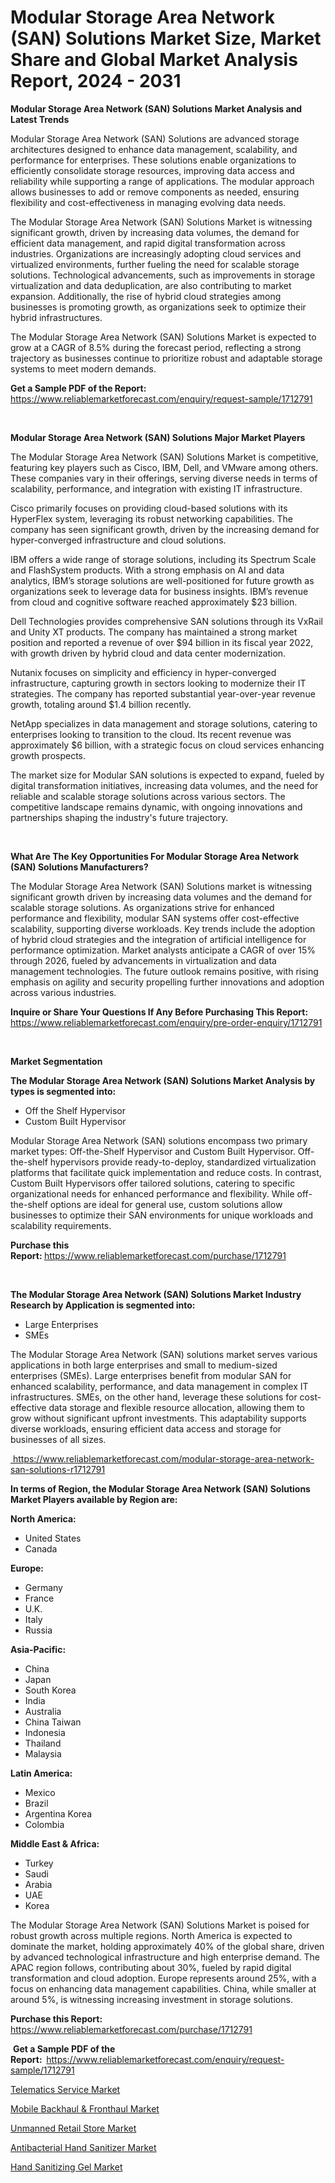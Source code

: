 <p><h1>Modular Storage Area Network (SAN) Solutions Market Size, Market Share and Global Market Analysis Report, 2024 - 2031</h1></p><p><strong>Modular Storage Area Network (SAN) Solutions Market Analysis and Latest Trends</strong></p>
<p><p>Modular Storage Area Network (SAN) Solutions are advanced storage architectures designed to enhance data management, scalability, and performance for enterprises. These solutions enable organizations to efficiently consolidate storage resources, improving data access and reliability while supporting a range of applications. The modular approach allows businesses to add or remove components as needed, ensuring flexibility and cost-effectiveness in managing evolving data needs.</p><p>The Modular Storage Area Network (SAN) Solutions Market is witnessing significant growth, driven by increasing data volumes, the demand for efficient data management, and rapid digital transformation across industries. Organizations are increasingly adopting cloud services and virtualized environments, further fueling the need for scalable storage solutions. Technological advancements, such as improvements in storage virtualization and data deduplication, are also contributing to market expansion. Additionally, the rise of hybrid cloud strategies among businesses is promoting growth, as organizations seek to optimize their hybrid infrastructures. </p><p>The Modular Storage Area Network (SAN) Solutions Market is expected to grow at a CAGR of 8.5% during the forecast period, reflecting a strong trajectory as businesses continue to prioritize robust and adaptable storage systems to meet modern demands.</p></p>
<p><strong>Get a Sample PDF of the Report:&nbsp;</strong> <a href="https://www.reliablemarketforecast.com/enquiry/request-sample/1712791?utm_campaign=1806&utm_medium=2&utm_source=Github&utm_content=ia&utm_term=22102024&utm_id=modular-storage-area-network-san-solutions">https://www.reliablemarketforecast.com/enquiry/request-sample/1712791</a></p>
<p>&nbsp;</p>
<p><strong>Modular Storage Area Network (SAN) Solutions Major Market Players</strong></p>
<p><p>The Modular Storage Area Network (SAN) Solutions Market is competitive, featuring key players such as Cisco, IBM, Dell, and VMware among others. These companies vary in their offerings, serving diverse needs in terms of scalability, performance, and integration with existing IT infrastructure.</p><p>Cisco primarily focuses on providing cloud-based solutions with its HyperFlex system, leveraging its robust networking capabilities. The company has seen significant growth, driven by the increasing demand for hyper-converged infrastructure and cloud solutions.</p><p>IBM offers a wide range of storage solutions, including its Spectrum Scale and FlashSystem products. With a strong emphasis on AI and data analytics, IBM’s storage solutions are well-positioned for future growth as organizations seek to leverage data for business insights. IBM’s revenue from cloud and cognitive software reached approximately $23 billion.</p><p>Dell Technologies provides comprehensive SAN solutions through its VxRail and Unity XT products. The company has maintained a strong market position and reported a revenue of over $94 billion in its fiscal year 2022, with growth driven by hybrid cloud and data center modernization.</p><p>Nutanix focuses on simplicity and efficiency in hyper-converged infrastructure, capturing growth in sectors looking to modernize their IT strategies. The company has reported substantial year-over-year revenue growth, totaling around $1.4 billion recently.</p><p>NetApp specializes in data management and storage solutions, catering to enterprises looking to transition to the cloud. Its recent revenue was approximately $6 billion, with a strategic focus on cloud services enhancing growth prospects.</p><p>The market size for Modular SAN solutions is expected to expand, fueled by digital transformation initiatives, increasing data volumes, and the need for reliable and scalable storage solutions across various sectors. The competitive landscape remains dynamic, with ongoing innovations and partnerships shaping the industry's future trajectory.</p></p>
<p>&nbsp;</p>
<p><strong>What Are The Key Opportunities For Modular Storage Area Network (SAN) Solutions Manufacturers?</strong></p>
<p><p>The Modular Storage Area Network (SAN) Solutions market is witnessing significant growth driven by increasing data volumes and the demand for scalable storage solutions. As organizations strive for enhanced performance and flexibility, modular SAN systems offer cost-effective scalability, supporting diverse workloads. Key trends include the adoption of hybrid cloud strategies and the integration of artificial intelligence for performance optimization. Market analysts anticipate a CAGR of over 15% through 2026, fueled by advancements in virtualization and data management technologies. The future outlook remains positive, with rising emphasis on agility and security propelling further innovations and adoption across various industries.</p></p>
<p><strong>Inquire or Share Your Questions If Any Before Purchasing This Report:</strong> <a href="https://www.reliablemarketforecast.com/enquiry/pre-order-enquiry/1712791?utm_campaign=1806&utm_medium=2&utm_source=Github&utm_content=ia&utm_term=22102024&utm_id=modular-storage-area-network-san-solutions">https://www.reliablemarketforecast.com/enquiry/pre-order-enquiry/1712791</a></p>
<p>&nbsp;</p>
<p><strong>Market Segmentation</strong></p>
<p><strong>The Modular Storage Area Network (SAN) Solutions Market Analysis by types is segmented into:</strong></p>
<p><ul><li>Off the Shelf Hypervisor</li><li>Custom Built Hypervisor</li></ul></p>
<p><p>Modular Storage Area Network (SAN) solutions encompass two primary market types: Off-the-Shelf Hypervisor and Custom Built Hypervisor. Off-the-shelf hypervisors provide ready-to-deploy, standardized virtualization platforms that facilitate quick implementation and reduce costs. In contrast, Custom Built Hypervisors offer tailored solutions, catering to specific organizational needs for enhanced performance and flexibility. While off-the-shelf options are ideal for general use, custom solutions allow businesses to optimize their SAN environments for unique workloads and scalability requirements.</p></p>
<p><strong>Purchase this Report:&nbsp;</strong><a href="https://www.reliablemarketforecast.com/purchase/1712791?utm_campaign=1806&utm_medium=2&utm_source=Github&utm_content=ia&utm_term=22102024&utm_id=modular-storage-area-network-san-solutions">https://www.reliablemarketforecast.com/purchase/1712791</a></p>
<p>&nbsp;</p>
<p><strong>The Modular Storage Area Network (SAN) Solutions Market Industry Research by Application is segmented into:</strong></p>
<p><ul><li>Large Enterprises</li><li>SMEs</li></ul></p>
<p><p>The Modular Storage Area Network (SAN) solutions market serves various applications in both large enterprises and small to medium-sized enterprises (SMEs). Large enterprises benefit from modular SAN for enhanced scalability, performance, and data management in complex IT infrastructures. SMEs, on the other hand, leverage these solutions for cost-effective data storage and flexible resource allocation, allowing them to grow without significant upfront investments. This adaptability supports diverse workloads, ensuring efficient data access and storage for businesses of all sizes.</p></p>
<p><a href="https://www.reliablemarketforecast.com/modular-storage-area-network-san-solutions-r1712791?utm_campaign=1806&utm_medium=2&utm_source=Github&utm_content=ia&utm_term=22102024&utm_id=modular-storage-area-network-san-solutions">&nbsp;https://www.reliablemarketforecast.com/modular-storage-area-network-san-solutions-r1712791</a></p>
<p><strong>In terms of Region, the Modular Storage Area Network (SAN) Solutions Market Players available by Region are:</strong></p>
<p>
    <p> <strong> North America: </strong>
        <ul>
            <li>United States</li>
            <li>Canada</li>
        </ul>
        </p> 
    <p> <strong> Europe: </strong>
        <ul>
            <li>Germany</li>
            <li>France</li>
            <li>U.K.</li>
            <li>Italy</li>
            <li>Russia</li>
        </ul>
        </p> 
    <p> <strong> Asia-Pacific: </strong>
        <ul>
            <li>China</li>
            <li>Japan</li>
            <li>South Korea</li>
            <li>India</li>
            <li>Australia</li>
            <li>China Taiwan</li>
            <li>Indonesia</li>
            <li>Thailand</li>
            <li>Malaysia</li>
        </ul>
        </p> 
    <p> <strong> Latin America: </strong>
        <ul>
            <li>Mexico</li>
            <li>Brazil</li>
            <li>Argentina Korea</li>
            <li>Colombia</li>
        </ul>
        </p> 
    <p> <strong> Middle East & Africa: </strong>
        <ul>
            <li>Turkey</li>
            <li>Saudi</li>
            <li>Arabia</li>
            <li>UAE</li>
            <li>Korea</li>
        </ul>
    </p>
    </p>
<p><p>The Modular Storage Area Network (SAN) Solutions Market is poised for robust growth across multiple regions. North America is expected to dominate the market, holding approximately 40% of the global share, driven by advanced technological infrastructure and high enterprise demand. The APAC region follows, contributing about 30%, fueled by rapid digital transformation and cloud adoption. Europe represents around 25%, with a focus on enhancing data management capabilities. China, while smaller at around 5%, is witnessing increasing investment in storage solutions.</p></p>
<p><strong>Purchase this Report: </strong><a href="https://www.reliablemarketforecast.com/purchase/1712791?utm_campaign=1806&utm_medium=2&utm_source=Github&utm_content=ia&utm_term=22102024&utm_id=modular-storage-area-network-san-solutions">https://www.reliablemarketforecast.com/purchase/1712791</a></p>
<p>&nbsp;<strong>Get a Sample PDF of the Report:&nbsp;&nbsp;</strong><a href="https://www.reliablemarketforecast.com/enquiry/request-sample/1712791?utm_campaign=1806&utm_medium=2&utm_source=Github&utm_content=ia&utm_term=22102024&utm_id=modular-storage-area-network-san-solutions">https://www.reliablemarketforecast.com/enquiry/request-sample/1712791</a></p>
<p><strong></strong></p>
<p><p><a href="https://www.linkedin.com/pulse/market-leaders-laggards-global-telematics-service-trends-yhyef?utm_campaign=1806&utm_medium=2&utm_source=Github&utm_content=ia&utm_term=22102024&utm_id=modular-storage-area-network-san-solutions">Telematics Service Market</a></p><p><a href="https://github.com/pinesamshigoz/Market-Research-Report-List-1/blob/main/mobile-backhaul-fronthaul-market.md?utm_campaign=1806&utm_medium=2&utm_source=Github&utm_content=ia&utm_term=22102024&utm_id=modular-storage-area-network-san-solutions">Mobile Backhaul & Fronthaul Market</a></p><p><a href="https://www.linkedin.com/pulse/global-unmanned-retail-store-107-cagr-forecast-2024-2031-yxhaf?utm_campaign=1806&utm_medium=2&utm_source=Github&utm_content=ia&utm_term=22102024&utm_id=modular-storage-area-network-san-solutions">Unmanned Retail Store Market</a></p><p><a href="https://www.linkedin.com/pulse/consumer-behavior-shifts-antibacterial-hand-sanitizer-market-cnxrf?utm_campaign=1806&utm_medium=2&utm_source=Github&utm_content=ia&utm_term=22102024&utm_id=modular-storage-area-network-san-solutions">Antibacterial Hand Sanitizer Market</a></p><p><a href="https://www.linkedin.com/pulse/future-trends-global-hand-sanitizing-gel-market-insights-mr2wf?utm_campaign=1806&utm_medium=2&utm_source=Github&utm_content=ia&utm_term=22102024&utm_id=modular-storage-area-network-san-solutions">Hand Sanitizing Gel Market</a></p></p>